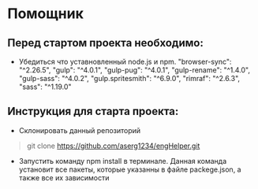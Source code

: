 # Помощник

## Перед стартом проекта необходимо:

* Убедиться что уставновленный node.js и npm. 
    "browser-sync": "^2.26.5",
    "gulp": "^4.0.1",
    "gulp-pug": "^4.0.1",
    "gulp-rename": "^1.4.0",
    "gulp-sass": "^4.0.2",
    "gulp.spritesmith": "^6.9.0",
    "rimraf": "^2.6.3",
    "sass": "^1.19.0"

## Инструкция для старта проекта:
* Склонировать данный репозиторий
> git clone https://github.com/aserg1234/engHelper.git

* Запустить команду npm install в терминале. Данная команда установит все пакеты, которые указанны в файле 
packege.json, а также все их зависимости
